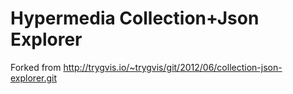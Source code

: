 Hypermedia Collection+Json Explorer
========================

Forked from http://trygvis.io/~trygvis/git/2012/06/collection-json-explorer.git
